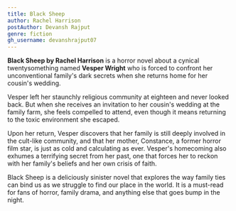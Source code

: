 ```yaml
---
title: Black Sheep
author: Rachel Harrison
postAuthor: Devansh Rajput
genre: fiction
gh_username: devanshrajput07
---
```


**Black Sheep by Rachel Harrison** is a horror novel about a cynical twentysomething named **Vesper Wright** who is forced to confront her unconventional family's dark secrets when she returns home for her cousin's wedding.

Vesper left her staunchly religious community at eighteen and never looked back. But when she receives an invitation to her cousin's wedding at the family farm, she feels compelled to attend, even though it means returning to the toxic environment she escaped.

Upon her return, Vesper discovers that her family is still deeply involved in the cult-like community, and that her mother, Constance, a former horror film star, is just as cold and calculating as ever. Vesper's homecoming also exhumes a terrifying secret from her past, one that forces her to reckon with her family's beliefs and her own crisis of faith.

Black Sheep is a deliciously sinister novel that explores the way family ties can bind us as we struggle to find our place in the world. It is a must-read for fans of horror, family drama, and anything else that goes bump in the night.
